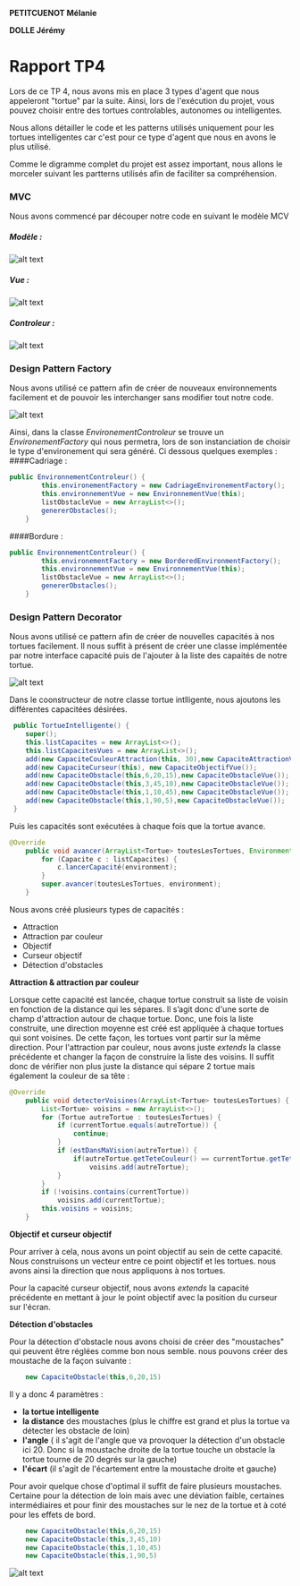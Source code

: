 **PETITCUENOT Mélanie**

**DOLLE Jérémy**

# Rapport TP4

Lors de ce TP 4, nous avons mis en place 3 types d'agent que nous appeleront "tortue"
par la suite. Ainsi, lors de l'exécution du projet, vous pouvez choisir entre
des tortues controlables, autonomes ou intelligentes.

Nous allons détailler le code et les patterns utilisés uniquement pour les tortues
intelligentes car c'est pour ce type d'agent que nous en avons le plus utilisé.

Comme le digramme complet du projet est assez important, nous allons le morceler 
suivant les partterns utilisés afin de faciliter sa compréhension.

### MVC

Nous avons commencé par découper notre code en suivant le modèle MCV

##### *Modèle :*

![alt text](images/modele.png)

##### *Vue :*

![alt text](images/vue.png)

##### *Controleur :*

![alt text](images/controleur.png)


### Design Pattern Factory

Nous avons utilisé ce pattern afin de créer de nouveaux environnements facilement et
de pouvoir les interchanger sans modifier tout notre code.

![alt text](images/factory.png)

Ainsi, dans la classe _EnvironementControleur_ se trouve un _EnvironementFactory_ qui nous permetra, 
lors de son instanciation de choisir le type d'environement qui sera généré. Ci dessous quelques exemples :
####Cadriage :
```java
public EnvironnementControleur() {
        this.environementFactory = new CadriageEnvironementFactory();
        this.environnementVue = new EnvironnementVue(this);
        listObstacleVue = new ArrayList<>();
        genererObstacles();
    }
```
####Bordure :
```java
public EnvironnementControleur() {
        this.environementFactory = new BorderedEnvironmentFactory();
        this.environnementVue = new EnvironnementVue(this);
        listObstacleVue = new ArrayList<>();
        genererObstacles();
    }
```
### Design Pattern Decorator

Nous avons utilisé ce pattern afin de créer de nouvelles capacités à nos tortues facilement. Il nous suffit
à présent de créer une classe implémentée par notre interface capacité puis de l'ajouter à la liste des
capaités de notre tortue.

![alt text](images/decorateur.png)

Dans le coonstructeur de notre classe tortue intlligente, nous ajoutons les différentes capacitées désirées.

```java
 public TortueIntelligente() {
    super();
    this.listCapacites = new ArrayList<>();
    this.listCapacitesVues = new ArrayList<>();
    add(new CapaciteCouleurAttraction(this, 30),new CapaciteAttractionVue());
    add(new CapaciteCurseur(this), new CapaciteObjectifVue());
    add(new CapaciteObstacle(this,6,20,15),new CapaciteObstacleVue());
    add(new CapaciteObstacle(this,3,45,10),new CapaciteObstacleVue());
    add(new CapaciteObstacle(this,1,10,45),new CapaciteObstacleVue());
    add(new CapaciteObstacle(this,1,90,5),new CapaciteObstacleVue());
 }
```

Puis les capacités sont exécutées à chaque fois que la tortue avance.

```java
@Override
    public void avancer(ArrayList<Tortue> toutesLesTortues, Environment environment) {
        for (Capacite c : listCapacites) {
            c.lancerCapacité(environment);
        }
        super.avancer(toutesLesTortues, environment);
    }
```
Nous avons créé plusieurs types de capacités : 
 - Attraction
 - Attraction par couleur
 - Objectif
 - Curseur objectif
 - Détection d'obstacles
 
**Attraction & attraction par couleur**

Lorsque cette capacité est lancée, chaque tortue construit sa liste de voisin en fonction de la distance qui les sépares.
Il s’agit donc d'une sorte de champ d'attraction autour de chaque tortue. Donc, une fois la liste construite, 
une direction moyenne est créé est appliquée à chaque tortues qui sont voisines. De cette façon, les tortues vont partir sur la 
même direction.
Pour l'attraction par couleur, nous avons juste _extends_ la classe précédente et changer la façon de construire la liste des voisins.
Il suffit donc de vérifier non plus juste la distance qui sépare 2 tortue mais également la couleur de sa tête :

```java
@Override
    public void detecterVoisines(ArrayList<Tortue> toutesLesTortues) {
        List<Tortue> voisins = new ArrayList<>();
        for (Tortue autreTortue : toutesLesTortues) {
            if (currentTortue.equals(autreTortue)) {
                continue;
            }
            if (estDansMaVision(autreTortue)) {
                if(autreTortue.getTeteCouleur() == currentTortue.getTeteCouleur())
                    voisins.add(autreTortue);
            }
        }
        if (!voisins.contains(currentTortue))
            voisins.add(currentTortue);
        this.voisins = voisins;
    }
```

**Objectif et curseur objectif**

Pour arriver à cela, nous avons un point objectif au sein de cette capacité. Nous construisons un vecteur entre ce point objectif et les tortues.
nous avons ainsi la direction que nous appliquons à nos tortues.

Pour la capacité curseur objectif, nous avons _extends_ la capacité précédente en mettant à jour le point objectif avec la position du curseur sur l'écran.


**Détection d'obstacles**

Pour la détection d'obstacle nous avons choisi de créer des "moustaches" qui peuvent être réglées comme bon nous semble.
nous pouvons créer des moustache de la façon suivante :

```java
    new CapaciteObstacle(this,6,20,15)
```
Il y a donc 4 paramètres :
  - **la tortue intelligente**
  - **la distance** des moustaches (plus le chiffre est grand et plus la tortue va détecter les obstacle de loin)
  - **l'angle** ( il s'agit de l'angle que va provoquer la détection d'un obstacle ici 20. Donc si la moustache droite de la tortue touche un obstacle la tortue tourne de 20 degrés sur la gauche)
  - **l'écart** (il s'agit de l'écartement entre la moustache droite et gauche)
  
Pour avoir quelque chose d'optimal il suffit de faire plusieurs moustaches. Certaine pour la détection de loin mais avec une déviation faible, certaines intermédiaires et pour finir des moustaches sur le nez de la tortue et à coté pour les effets de bord.

```java
    new CapaciteObstacle(this,6,20,15)
    new CapaciteObstacle(this,3,45,10)
    new CapaciteObstacle(this,1,10,45)
    new CapaciteObstacle(this,1,90,5)
```

![alt text](images/moustaches.png)
